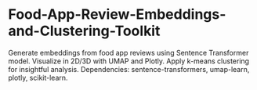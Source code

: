 # Food-App-Review-Embeddings-and-Clustering-Toolkit
Generate embeddings from food app reviews using Sentence Transformer model. Visualize in 2D/3D with UMAP and Plotly. Apply k-means clustering for insightful analysis. Dependencies: sentence-transformers, umap-learn, plotly, scikit-learn.
